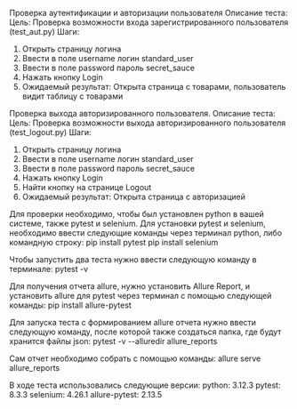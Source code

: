 Проверка аутентификации и авторизации пользователя
Описание теста:
Цель: Проверка возможности входа зарегистрированного пользователя (test_aut.py)
Шаги:
1. Открыть страницу логина
2. Ввести в поле username логин standard_user
3. Ввести в поле password пароль secret_sauce
4. Нажать кнопку Login
5. Ожидаемый результат: Открыта страница с товарами, пользователь видит таблицу с товарами

Проверка выхода авторизированного пользователя.
Описание теста:
Цель: Проверка возможности выхода авторизированного пользователя (test_logout.py)
Шаги:
1. Открыть страницу логина
2. Ввести в поле username логин standard_user
3. Ввести в поле password пароль secret_sauce
4. Нажать кнопку Login
5. Найти кнопку на странице Logout
6. Ожидаемый результат: Открыта страница с авторизацией


Для проверки необходимо, чтобы был установлен python в вашей системе, также pytest и selenium. Для установки pytest и selenium, необходимо ввести следующие команды через терминал python, либо командную строку:
pip install pytest
pip install selenium

Чтобы запустить два теста нужно ввести следующую команду в терминале:
pytest -v

Для получения отчета allure, нужно установить Allure Report, и установить allure для pytest через терминал с помощью следующей команды:
pip install allure-pytest

Для запуска теста с формированием allure отчета нужно ввести следующую команду, после которой также создаться папка, где будут хранится файлы json:
pytest -v --alluredir allure_reports

Сам отчет необходимо собрать с помощью команды:
allure serve allure_reports

В ходе теста использовались следующие версии:
 python: 3.12.3 
 pytest: 8.3.3
 selenium: 4.26.1
 allure-pytest: 2.13.5
